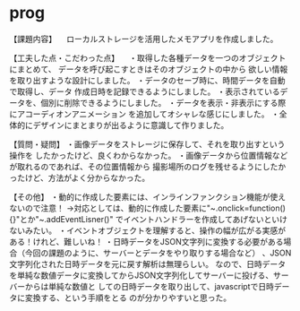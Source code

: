 # prog
【課題内容】
　ローカルストレージを活用したメモアプリを作成しました。
 
【工夫した点・こだわった点】
　・取得した各種データを一つのオブジェクトにまとめて、
 データを呼び起こすときはそのオブジェクトの中から
 欲しい情報を取り出すような設計にしました。
 ・データのセーブ時に、時間データを自動で取得し、データ
 作成日時を記録できるようにしました。
 ・表示されているデータを、個別に削除できるようにしました。
 ・データを表示・非表示にする際にアコーディオンアニメーション
 を追加してオシャレな感じにしました。
 ・全体的にデザインにまとまりが出るように意識して作りました。
 
 【質問・疑問】
 ・画像データをストレージに保存して、それを取り出すという操作を
 したかったけど、良くわからなかった。
 ・画像データから位置情報などが取れるのであれば、その位置情報から
 撮影場所のログを残せるようにしたかったけど、方法がよく分からなかった。
 
 【その他】
 ・動的に作成した要素には、インラインファンクション機能が使えないので注意！
 →対応としては、動的に作成した要素に"~.onclick=function(){}"とか"~.addEventLisner()"
 でイベントハンドラーを作成してあげないといけないみたい。
 ・イベントオブジェクトを理解すると、操作の幅が広がる実感がある！けれど、難しいね！
 ・日時データをJSON文字列に変換する必要がある場合（今回の課題のように、サーバーとデータをやり取りする場合など）
 、JSON文字列化された日時データを元に戻す解析は無理らしい。
 なので、日時データを単純な数値データに変換してからJSON文字列化してサーバーに投げる、サーバーからは単純な数値と
 しての日時データを取り出して、javascriptで日時データに変換する、という手順をとる
 のが分かりやすいと思った。
